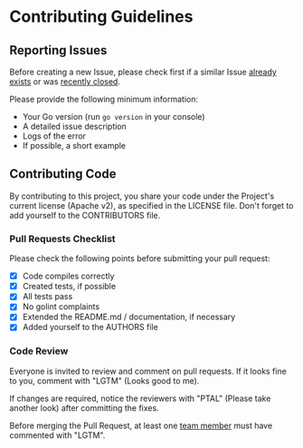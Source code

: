 # Contributing Guidelines

## Reporting Issues

Before creating a new Issue, please check first if a similar Issue [already exists](https://github.com/tubemogul/catchpoint_pushapi_client_go/issues?state=open) or was [recently closed](https://github.com/tubemogul/catchpoint_pushapi_client_go/issues?direction=desc&page=1&sort=updated&state=closed).

Please provide the following minimum information:
* Your Go version (run `go version` in your console)
* A detailed issue description
* Logs of the error
* If possible, a short example


## Contributing Code

By contributing to this project, you share your code under the Project's current license (Apache v2), as specified in the LICENSE file.
Don't forget to add yourself to the CONTRIBUTORS file.

### Pull Requests Checklist

Please check the following points before submitting your pull request:
- [x] Code compiles correctly
- [x] Created tests, if possible
- [x] All tests pass
- [x] No golint complaints
- [x] Extended the README.md / documentation, if necessary
- [x] Added yourself to the AUTHORS file

### Code Review

Everyone is invited to review and comment on pull requests.
If it looks fine to you, comment with "LGTM" (Looks good to me).

If changes are required, notice the reviewers with "PTAL" (Please take another look) after committing the fixes.

Before merging the Pull Request, at least one [team member](https://github.com/tubemogul?tab=members) must have commented with "LGTM".
